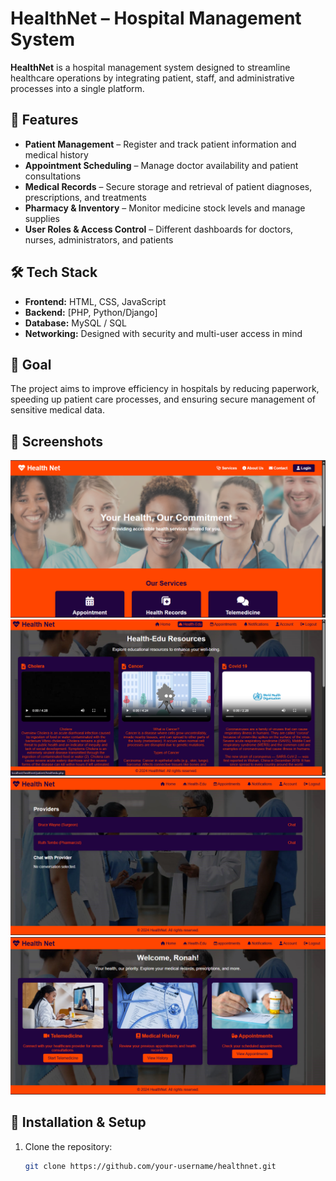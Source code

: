 # HealthNet – Hospital Management System

**HealthNet** is a hospital management system designed to streamline healthcare operations by integrating patient, staff, and administrative processes into a single platform.

## 🚀 Features
- **Patient Management** – Register and track patient information and medical history
- **Appointment Scheduling** – Manage doctor availability and patient consultations
- **Medical Records** – Secure storage and retrieval of patient diagnoses, prescriptions, and treatments
- **Pharmacy & Inventory** – Monitor medicine stock levels and manage supplies
- **User Roles & Access Control** – Different dashboards for doctors, nurses, administrators, and patients

## 🛠️ Tech Stack
- **Frontend:** HTML, CSS, JavaScript
- **Backend:** [PHP, Python/Django]
- **Database:** MySQL / SQL
- **Networking:** Designed with security and multi-user access in mind

## 🎯 Goal
The project aims to improve efficiency in hospitals by reducing paperwork, speeding up patient care processes, and ensuring secure management of sensitive medical data.

## 📸 Screenshots

![Dashboard](https://github.com/ronah24/HealthNet/blob/main/dashboard%20.png?raw=true)
![Patient Management](https://github.com/ronah24/HealthNet/blob/main/resources.png?raw=true)
![Billing](https://github.com/ronah24/HealthNet/blob/main/chat%20with%20provider.png?raw=true)
![Records](https://github.com/ronah24/HealthNet/blob/main/records.png?raw=true)


## 📂 Installation & Setup
1. Clone the repository:
   ```bash
   git clone https://github.com/your-username/healthnet.git
